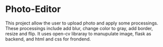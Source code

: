 # Photo-Editor

This project allow the user to upload photo and apply some processings. These processings include add blur, change color to gray, add border, resize and flip. 
It uses open-cv libraray to manupulate image, flask as backend, and html and css for frondend. 
